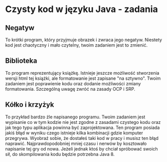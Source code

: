 # Czysty kod w języku Java - zadania

## Negatyw

To krótki program, który przyjmuje obrazek i zwraca jego negatyw. Niestety kod jest chaotyczny i mało czytelny,
twoim zadaniem jest to zmienić.

## Biblioteka 

To program reprezentujący książkę. Istnieje jeszcze możliwość stworzenia wersji html tej książki, ale formatowanie 
jest zapisane "na sztywno". Twoim zadaniem jest poprawienie kodu oraz dodanie możliwości zmiany formatowania. Szczególną 
uwagę zwróć na zasady OCP i SRP.

## Kółko i krzyżyk

To przykład bardzo źle napisanego programu. Twoim zadaniem jest wypisanie co w tym kodzie nie jest zgodne z zasadami czystego kodu
oraz  jak tego typu aplikacja powinna być zaprojektowana. Ten program posiada jakiś błąd w wyniku czego istnieje kilka kombinacji 
gdzie komputer przegrywa. Wyobraź sobie, że dostałeś taki kod w pracy i musisz ten błąd naprawić. Najprawdopodobniej mniej czasu
i nerwów by kosztowało napisanie tej gry od nowa. Jeżeli jednak ktoś by chciał spróbować swoich sił, do skompilowania kodu będzie 
potrzebna Java 8.
